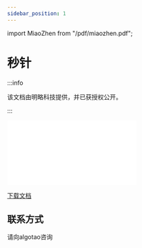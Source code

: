 ```yaml
---
sidebar_position: 1
---
```


import MiaoZhen from "/pdf/miaozhen.pdf";

# 秒针
:::info

该文档由明略科技提供，并已获授权公开。


:::

<object data={MiaoZhen} type="application/pdf" width="100%" height="700">
    <embed src={MiaoZhen} />
</object>

[下载文档](/pdf/miaozhen.pdf)

## 联系方式

请向algotao咨询